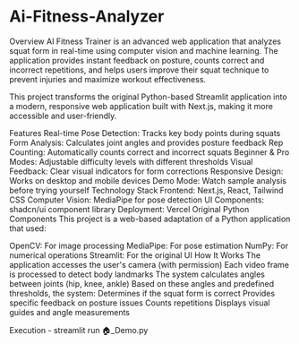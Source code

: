 # Ai-Fitness-Analyzer

Overview
AI Fitness Trainer is an advanced web application that analyzes squat form in real-time using computer vision and machine learning. The application provides instant feedback on posture, counts correct and incorrect repetitions, and helps users improve their squat technique to prevent injuries and maximize workout effectiveness.

This project transforms the original Python-based Streamlit application into a modern, responsive web application built with Next.js, making it more accessible and user-friendly.

Features
Real-time Pose Detection: Tracks key body points during squats
Form Analysis: Calculates joint angles and provides posture feedback
Rep Counting: Automatically counts correct and incorrect squats
Beginner & Pro Modes: Adjustable difficulty levels with different thresholds
Visual Feedback: Clear visual indicators for form corrections
Responsive Design: Works on desktop and mobile devices
Demo Mode: Watch sample analysis before trying yourself
Technology Stack
Frontend: Next.js, React, Tailwind CSS
Computer Vision: MediaPipe for pose detection
UI Components: shadcn/ui component library
Deployment: Vercel
Original Python Components
This project is a web-based adaptation of a Python application that used:

OpenCV: For image processing
MediaPipe: For pose estimation
NumPy: For numerical operations
Streamlit: For the original UI
How It Works
The application accesses the user's camera (with permission)
Each video frame is processed to detect body landmarks
The system calculates angles between joints (hip, knee, ankle)
Based on these angles and predefined thresholds, the system:
Determines if the squat form is correct
Provides specific feedback on posture issues
Counts repetitions
Displays visual guides and angle measurements

Execution - 
streamlit run 🏠️_Demo.py
